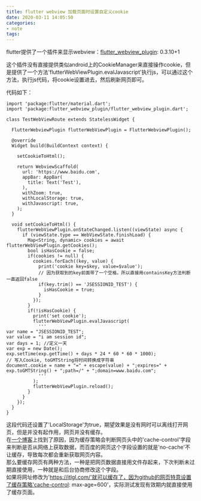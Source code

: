 ```yaml
---
title: flutter webview 加载页面时设置自定义cookie
date: 2020-03-11 14:05:50 
categories: 
- note
tags: 
---
```

flutter提供了一个插件来显示webview：[flutter_webview_plugin](https://pub.flutter-io.cn/packages/flutter_webview_plugin#webview-functions): 0.3.10+1  
  
这个插件没有直接提供类似android上的CookieManager来直接操作cookie，但是提供了一个方法'flutterWebViewPlugin.evalJavascript'执行js，可以通过这个方法，执行js代码，将cookie设置进去，然后刷新网页即可。  
  
代码如下：  
```flutter  
import 'package:flutter/material.dart';  
import 'package:flutter_webview_plugin/flutter_webview_plugin.dart';  
  
class TestWebViewRoute extends StatelessWidget {  
  
  FlutterWebviewPlugin flutterWebViewPlugin = FlutterWebviewPlugin();  
  
  @override  
  Widget build(BuildContext context) {  
  
    setCookieToHtml();  
  
    return WebviewScaffold(  
      url: 'https://www.baidu.com',  
      appBar: AppBar(  
        title: Text('Test'),  
      ),  
      withZoom: true,  
      withLocalStorage: true,  
      withJavascript: true,  
    );  
  }  
  
  void setCookieToHtml() {  
    flutterWebViewPlugin.onStateChanged.listen((viewState) async {  
      if (viewState.type == WebViewState.finishLoad) {  
        Map<String, dynamic> cookies = await flutterWebViewPlugin.getCookies();  
        bool isHasCookie = false;  
        if(cookies != null) {  
          cookies.forEach((key, value) {  
            print('cookie key=$key, value=$value');  
            // 因为获取到的key前面带了一个空格，所以直接用containsKey方法判断一直返回false  
            if(key.trim() == 'JSESSIONID_TEST') {  
              isHasCookie = true;  
            }  
          });  
        }  
        if(!isHasCookie) {  
          print('set cookie');  
          flutterWebViewPlugin.evalJavascript(  
            '''  
var name = "JSESSIONID_TEST";  
var value = "i am session id";  
var days = 1; //定义一天  
var exp = new Date();  
exp.setTime(exp.getTime() + days * 24 * 60 * 60 * 1000);  
// 写入Cookie, toGMTString将时间转换成字符串  
document.cookie = name + "=" + escape(value) + ";expires=" + exp.toGMTString() + ";path=/" + ";domain=www.baidu.com";  
            '''  
          );  
          flutterWebViewPlugin.reload();  
        }  
      }  
    });  
  }  
}  
```  
  
这段代码还设置了'LocalStorage'为true，期望效果是没有网时可以离线打开网页，但是并没有起作用，网页并没有缓存。  
在[一个博客](https://www.cnblogs.com/jerrywublogs/p/9481646.html)上找到了原因，因为缓存策略会判断网页头中的'cache-control'字段来判断是否从网络上获取数据，而百度的网页这个字段设置的就是'no-cache'不让缓存，导致每次都会重新获取网页内容。  
那么要缓存网页有两种方法，一种是把网页数据直接用文件存起来，下次判断未过期直接使用，一种就是和后台协商修改这个字段。  
如果将网址修改为'https://itlgl.com/'就可以缓存了，因为github的网页特意设置了缓存策略'cache-control: max-age=600'，实际测试发现有效期内就直接使用了缓存页面。